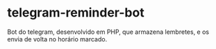 # telegram-reminder-bot
Bot do telegram, desenvolvido em PHP, que armazena lembretes, e os envia de volta no horário marcado.

